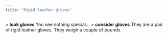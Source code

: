 ```yaml
---
title: "Rigid leather gloves"
---
```


\> **look gloves**
You see nothing special...
\> **consider gloves**
They are a pair of rigid leather gloves.
They weigh a couple of pounds.